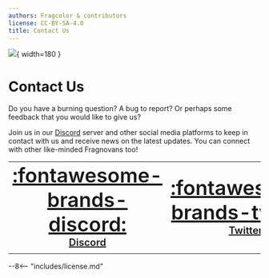 ```yaml
---
authors: Fragcolor & contributors
license: CC-BY-SA-4.0
title: Contact Us
---
```


![](assets/ContactUsLogo.png){ width=180 }

# Contact Us

Do you have a burning question? A bug to report? Or perhaps some feedback that you would like to give us? 

Join us in our [Discord](https://discord.fragnova.com/) server and other social media platforms to keep in contact with us and receive news on the latest updates. You can connect with other like-minded Fragnovans too!


| | | |
| :----------: | :----------: |:----------: |
| <span style="font-weight:600;font-size:40px">[:fontawesome-brands-discord:](https://discord.fragnova.com/)</span> <br> <span style="font-weight:600;font-size:20px">[Discord](https://discord.fragnova.com/)</span> | <span style="font-weight:600;font-size:40px">[:fontawesome-brands-twitter:](https://twitter.com/fragnova)</span> <br> <span style="font-weight:600;font-size:20px">[Twitter](https://twitter.com/fragnova)</span> | <span style="font-weight:600;font-size:40px">[:fontawesome-brands-telegram:](https://t.me/fragnova)</span> <br> <span style="font-weight:600;font-size:20px">[Telegram](https://t.me/fragnova)</span> |
| | | |

--8<-- "includes/license.md"
